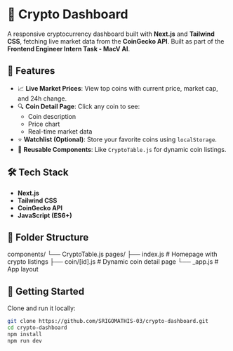 # 🚀 Crypto Dashboard

A responsive cryptocurrency dashboard built with **Next.js** and **Tailwind CSS**, fetching live market data from the **CoinGecko API**. Built as part of the **Frontend Engineer Intern Task - MacV AI**.

## 🔧 Features
- 📈 **Live Market Prices**: View top coins with current price, market cap, and 24h change.
- 🔍 **Coin Detail Page**: Click any coin to see:
  - Coin description
  - Price chart
  - Real-time market data
- ⭐ **Watchlist (Optional)**: Store your favorite coins using `localStorage`.
- 🧩 **Reusable Components**: Like `CryptoTable.js` for dynamic coin listings.

## 🛠️ Tech Stack
- **Next.js**
- **Tailwind CSS**
- **CoinGecko API**
- **JavaScript (ES6+)**

## 📁 Folder Structure
components/
└── CryptoTable.js
pages/
├── index.js # Homepage with crypto listings
├── coin/[id].js # Dynamic coin detail page
└── _app.js # App layout
## 🧪 Getting Started

Clone and run it locally:

```bash
git clone https://github.com/SRIGOMATHIS-03/crypto-dashboard.git
cd crypto-dashboard
npm install
npm run dev
